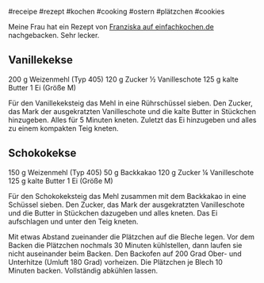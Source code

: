 #receipe #rezept #kochen #cooking #ostern #plätzchen #cookies


Meine Frau hat ein Rezept von [Franziska auf einfachkochen.de](https://www.einfachkochen.de/autoren/franziska) nachgebacken.
Sehr lecker.

## Vanillekekse
200 g Weizenmehl (Typ 405)
120 g Zucker
½ Vanilleschote
125 g kalte Butter
1 Ei (Größe M)

Für den Vanillekeksteig das Mehl in eine Rührschüssel sieben. Den Zucker, das Mark der ausgekratzten Vanilleschote und die kalte Butter in Stückchen hinzugeben. Alles für 5 Minuten kneten. Zuletzt das Ei hinzugeben und alles zu einem kompakten Teig kneten.

## Schokokekse
150 g Weizenmehl (Typ 405)
50 g Backkakao
120 g Zucker
¼ Vanilleschote
125 g kalte Butter
1 Ei (Größe M)

Für den Schokokeksteig das Mehl zusammen mit dem Backkakao in eine Schüssel sieben. Den Zucker, das Mark der ausgekratzten Vanilleschote und die Butter in Stückchen dazugeben und alles kneten. Das Ei aufschlagen und unter den Teig kneten.

Mit etwas Abstand zueinander die Plätzchen auf die Bleche legen. Vor dem Backen die Plätzchen nochmals 30 Minuten kühlstellen, dann laufen sie nicht auseinander beim Backen. Den Backofen auf 200 Grad Ober- und Unterhitze (Umluft 180 Grad) vorheizen. Die Plätzchen je Blech 10 Minuten backen. Vollständig abkühlen lassen.
